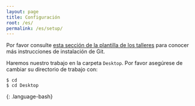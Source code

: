 ```yaml
---
layout: page
title: Configuración
root: /es/
permalink: /es/setup/
---
```


Por favor consulte [esta sección de la plantilla de los talleres][workshop-setup]
para conocer más instrucciones de instalación de Git.

Haremos nuestro trabajo en la carpeta `Desktop`. Por favor asegúrese de cambiar su directorio de trabajo con:

~~~
$ cd
$ cd Desktop
~~~
{: .language-bash}

[workshop-setup]: https://carpentries.github.io/workshop-template/#git
